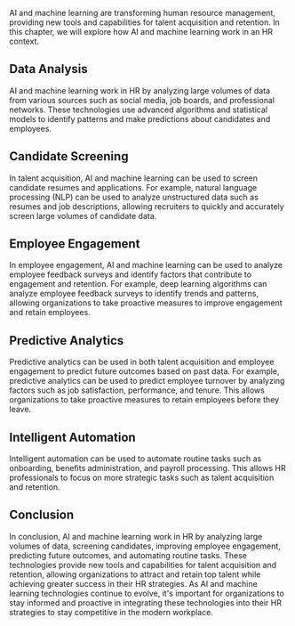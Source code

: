 
AI and machine learning are transforming human resource management, providing new tools and capabilities for talent acquisition and retention. In this chapter, we will explore how AI and machine learning work in an HR context.

## Data Analysis

AI and machine learning work in HR by analyzing large volumes of data from various sources such as social media, job boards, and professional networks. These technologies use advanced algorithms and statistical models to identify patterns and make predictions about candidates and employees.

## Candidate Screening

In talent acquisition, AI and machine learning can be used to screen candidate resumes and applications. For example, natural language processing (NLP) can be used to analyze unstructured data such as resumes and job descriptions, allowing recruiters to quickly and accurately screen large volumes of candidate data.

## Employee Engagement

In employee engagement, AI and machine learning can be used to analyze employee feedback surveys and identify factors that contribute to engagement and retention. For example, deep learning algorithms can analyze employee feedback surveys to identify trends and patterns, allowing organizations to take proactive measures to improve engagement and retain employees.

## Predictive Analytics

Predictive analytics can be used in both talent acquisition and employee engagement to predict future outcomes based on past data. For example, predictive analytics can be used to predict employee turnover by analyzing factors such as job satisfaction, performance, and tenure. This allows organizations to take proactive measures to retain employees before they leave.

## Intelligent Automation

Intelligent automation can be used to automate routine tasks such as onboarding, benefits administration, and payroll processing. This allows HR professionals to focus on more strategic tasks such as talent acquisition and retention.

Conclusion
----------

In conclusion, AI and machine learning work in HR by analyzing large volumes of data, screening candidates, improving employee engagement, predicting future outcomes, and automating routine tasks. These technologies provide new tools and capabilities for talent acquisition and retention, allowing organizations to attract and retain top talent while achieving greater success in their HR strategies. As AI and machine learning technologies continue to evolve, it's important for organizations to stay informed and proactive in integrating these technologies into their HR strategies to stay competitive in the modern workplace.

